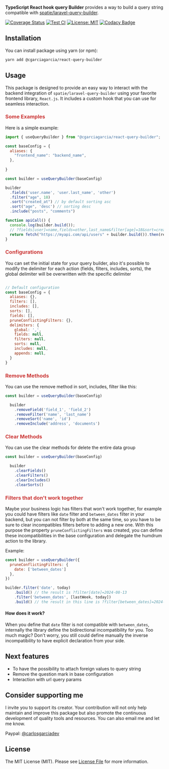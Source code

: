 
**TypeScript React hook query Builder** provides a way to build a query string compatible with
[spatie/laravel-query-builder](https://github.com/spatie/laravel-query-builder).

[![Coverage Status](https://coveralls.io/repos/github/cgarciagarcia/react-query-builder/badge.svg?branch=main&service=github&kill_cache=1)](https://coveralls.io/github/cgarciagarcia/react-query-builder?branch=main)
[![Test CI](https://github.com/cgarciagarcia/react-query-builder/actions/workflows/test.yml/badge.svg)](https://github.com/cgarciagarcia/react-query-builder/actions/workflows/test.yml)
[![License: MIT](https://img.shields.io/badge/License-MIT-brightgreen.svg)](https://opensource.org/licenses/MIT)
[![Codacy Badge](https://app.codacy.com/project/badge/Grade/1f3f48abc84f4e3cba76e39e804786d6)](https://app.codacy.com/gh/cgarciagarcia/react-query-builder/dashboard?utm_source=gh&utm_medium=referral&utm_content=&utm_campaign=Badge_grade)

## Installation

You can install package using yarn (or npm):

```bash
yarn add @cgarciagarcia/react-query-builder
```

## Usage

This package is designed to provide an easy way to interact with the backend integration
of `spatie/laravel-query-builder`
using your favorite frontend library, `React.js`. It includes a custom hook that you can use for seamless interaction.

<h3 style="color:#cb3837">Some Examples</h3>

Here is a simple example:

```js
import { useQueryBuilder } from "@cgarciagarcia/react-query-builder";

const baseConfig = {
  aliases: {
    "frontend_name": "backend_name",
  },
 
}

const builder = useQueryBuilder(baseConfig)

builder
  .fields('user.name', 'user.last_name', 'other')
  .filter("age", 18)
  .sort("created_at") // by default sorting asc
  .sort("age", 'desc') // sorting desc
  .include("posts", "comments")

function apiCall() {
  console.log(builder.build());
  // ?fields[user]=name,fields=other,last_name&filter[age]=18&sort=created_at,-age&includes=posts,comments
  return fetch("https://myapi.com/api/users" + builder.build()).then(response => response.json())
}
```

<h3 style="color:#cb3837;">Configurations</h3>

You can set the initial state for your query builder, also it's possible to modify
the delimiter for each action (fields, filters, includes, sorts), the global delimiter
will be overwritten  with the specific delimiter

```javascript

// Default configuration 
const baseConfig = {
  aliases: {},
  filters: [],
  includes: [],
  sorts: [],
  fields: [],
  pruneConflictingFilters: {},
  delimiters: {
    global: ',',
    fields: null,
    filters: null,
    sorts: null,
    includes: null,
    appends: null,
  }
}
```

<h3 style="color:#cb3837;">Remove Methods</h3>
You can use the remove method in sort, includes, filter like this:

```js
const builder = useQueryBuilder(baseConfig)

  builder
    .removeField('field_1', 'field_2')
    .removeFilter('name', 'last_name')
    .removeSort('name', 'id')
    .removeInclude('address', 'documents')
```

<h3 style="color:#cb3837;">Clear Methods</h3>

You can use the clear methods for delete the entire data group  

```js
const builder = useQueryBuilder(baseConfig)

  builder
    .clearFields()
    .clearFilters()
    .clearIncludes()
    .clearSorts()
```

<h3 style="color:#cb3837;">Filters that don't work together</h3>

Maybe your business logic has filters that won't work together, for example you could
have filters like `date` filter and `between_dates` filter in your backend, but you can not filter
by both at the same time, so you have to be sure to clear incompatibles filters 
before to adding a new one. With this purpose the property `pruneConflictingFilters` 
was created, you can define these incompatibilities in the base configuration and delegate
the humdrum action to the library.

Example:

```js
const builder = useQueryBuilder({
  pruneConflictingFilters: {
    date: ['between_dates']
  },
})

builder.filter('date', today)
    .build() // the result is ?filter[date]=2024-08-13
    .filter('between_dates', [lastWeek, today])
    .build() // the result in this line is ?filter[between_dates]=2024-08-06,2024-08-13
```

#### How does it work?

When you define that `date` filter is not compatible with `between_dates`, internally
the library define the bidirectional incompatibility for you. Too much magic? Don't
worry, you still could define manually the inverse incompatibility to have explicit 
declaration from your side.


## Next features

* To have the possibility to attach foreign values to query string
* Remove the question mark in base configuration
* Interaction with url query params


## Consider supporting me

I invite you to support its creator. Your contribution will
not only help maintain and improve this package but also promote the continuous
development of quality tools and resources. You can also email me and let me know.

Paypal: [@carlosgarciadev](https://paypal.me/carlosgarciadev?country.x=AR&locale.x=es_XC)


## License

The MIT License (MIT). Please see [License File](LICENSE) for more information.
